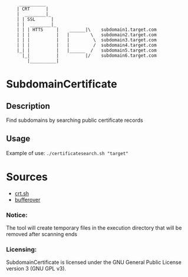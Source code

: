 ```shell
     __________
    | CRT      |
    |  ________|_
    | | SSL      |
    | |  ________|_
    | | | HTTS     |    ______|\    subdomain1.target.com
    | | |          |   |        \   subdomain2.target.com
    | | |          |   |         \  subdomain3.target.com
    | | |          |   |         /  subdomain4.target.com
    |_| |          |   |______  /   subdomain5.target.com
      |_|          |          |/    subdomain6.target.com
        |__________|
```

# SubdomainCertificate

## Description
Find subdomains by searching public certificate records

## Usage
Example of use: `./certificatesearch.sh "target"`

# Sources 
- [crt.sh](https://crt.sh)
- [bufferover](https://dns.bufferover.run)

### Notice:
The tool will create temporary files in the execution directory that will be removed after scanning ends

### Licensing:
SubdomainCertificate is licensed under the GNU General Public License version 3 (GNU GPL v3).
